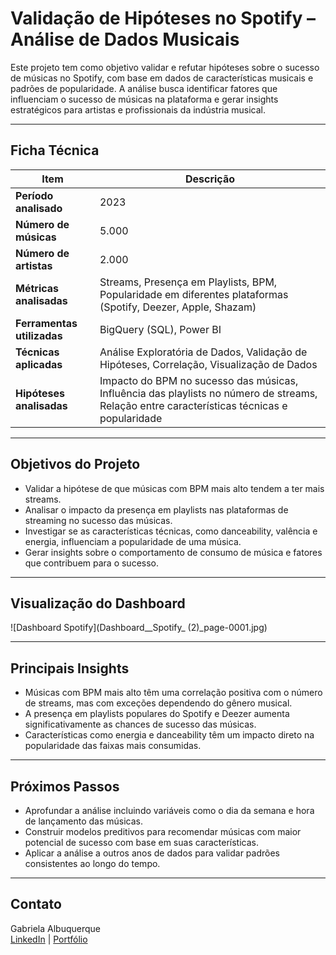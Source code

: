 # Validação de Hipóteses no Spotify – Análise de Dados Musicais

Este projeto tem como objetivo validar e refutar hipóteses sobre o sucesso de músicas no Spotify, com base em dados de características musicais e padrões de popularidade. A análise busca identificar fatores que influenciam o sucesso de músicas na plataforma e gerar insights estratégicos para artistas e profissionais da indústria musical.

---

## Ficha Técnica

| Item                    | Descrição |
|-------------------------|-----------|
| **Período analisado**    | 2023      |
| **Número de músicas**    | 5.000     |
| **Número de artistas**   | 2.000     |
| **Métricas analisadas**  | Streams, Presença em Playlists, BPM, Popularidade em diferentes plataformas (Spotify, Deezer, Apple, Shazam) |
| **Ferramentas utilizadas**| BigQuery (SQL), Power BI |
| **Técnicas aplicadas**   | Análise Exploratória de Dados, Validação de Hipóteses, Correlação, Visualização de Dados |
| **Hipóteses analisadas** | Impacto do BPM no sucesso das músicas, Influência das playlists no número de streams, Relação entre características técnicas e popularidade |

---

## Objetivos do Projeto

- Validar a hipótese de que músicas com BPM mais alto tendem a ter mais streams.
- Analisar o impacto da presença em playlists nas plataformas de streaming no sucesso das músicas.
- Investigar se as características técnicas, como danceability, valência e energia, influenciam a popularidade de uma música.
- Gerar insights sobre o comportamento de consumo de música e fatores que contribuem para o sucesso.

---

## Visualização do Dashboard

![Dashboard Spotify](Dashboard__Spotify_ (2)_page-0001.jpg)

---

## Principais Insights

- Músicas com BPM mais alto têm uma correlação positiva com o número de streams, mas com exceções dependendo do gênero musical.
- A presença em playlists populares do Spotify e Deezer aumenta significativamente as chances de sucesso das músicas.
- Características como energia e danceability têm um impacto direto na popularidade das faixas mais consumidas.

---

## Próximos Passos

- Aprofundar a análise incluindo variáveis como o dia da semana e hora de lançamento das músicas.
- Construir modelos preditivos para recomendar músicas com maior potencial de sucesso com base em suas características.
- Aplicar a análise a outros anos de dados para validar padrões consistentes ao longo do tempo.

---

## Contato

Gabriela Albuquerque  
[LinkedIn](https://www.linkedin.com/in/gabrielacalbuquerque/) | [Portfólio](https://github.com/gabrielacalbuquerque)


